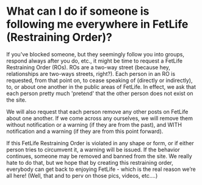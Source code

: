 # What can I do if someone is following me everywhere in FetLife (Restraining Order)?

If you've blocked someone, but they seemingly follow you into groups, respond always after you do, etc., it might be time to request a FetLife Restraining Order (ROs). ROs are a two-way street (because hey, relationships are two-ways streets, right?). Each person in an RO is requested, from that point on, to cease speaking of (directly or indirectly), to, or about one another in the public areas of FetLife. In effect, we ask that each person pretty much 'pretend' that the other person does not exist on the site.

We will also request that each person remove any other posts on FetLife about one another. If we come across any ourselves, we will remove them without notification or a warning (if they are from the past), and WITH notification and a warning (if they are from this point forward).

If this FetLife Restraining Order is violated in any shape or form, or if either person tries to circumvent it, a warning will be issued. If the behavior continues, someone may be removed and banned from the site. We really hate to do that, but we hope that by creating this restraining order, everybody can get back to enjoying FetLife - which is the real reason we&rsquo;re all here! (Well, that and to perv on those pics, videos, etc....)
